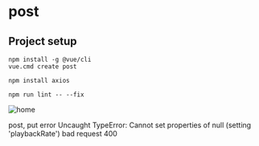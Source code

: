 # post

## Project setup
```
npm install -g @vue/cli
vue.cmd create post

npm install axios

npm run lint -- --fix
```

![home](https://github.com/eunji0619/post/assets/83390051/91398c6b-dd16-41a4-b8cc-8fba12d1349b)


post, put error
Uncaught TypeError: Cannot set properties of null (setting 'playbackRate')
bad request 400
